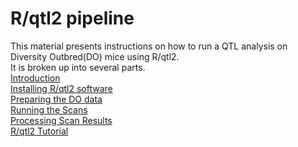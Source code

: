 # R/qtl2 pipeline
This material presents instructions on how to run a QTL analysis on Diversity Outbred(DO) mice using R/qtl2.  
It is broken up into several parts.  
[Introduction](https://github.com/Sethupathy-Lab/R-qtl2-pipeline/blob/master/Rqtl2.Introduction.Rmd)  
[Installing R/qtl2 software](https://github.com/Sethupathy-Lab/R-qtl2-pipeline/blob/master/Rqtl2.InstallingRqtl2.Rmd)  
[Preparing the DO data](https://github.com/Sethupathy-Lab/R-qtl2-pipeline/blob/master/Rqtl2.PreparingDOData.Rmd)  
[Running the Scans](https://github.com/Sethupathy-Lab/R-qtl2-pipeline/blob/master/Rqtl2.RunningScans.Rmd)  
[Processing Scan Results](https://github.com/Sethupathy-Lab/R-qtl2-pipeline/blob/master/Rqtl2.ProcessingScanResults.Rmd)  
[R/qtl2 Tutorial](https://github.com/Sethupathy-Lab/R-qtl2-pipeline/blob/master/Rqtl2Tutorial.Rmd)
